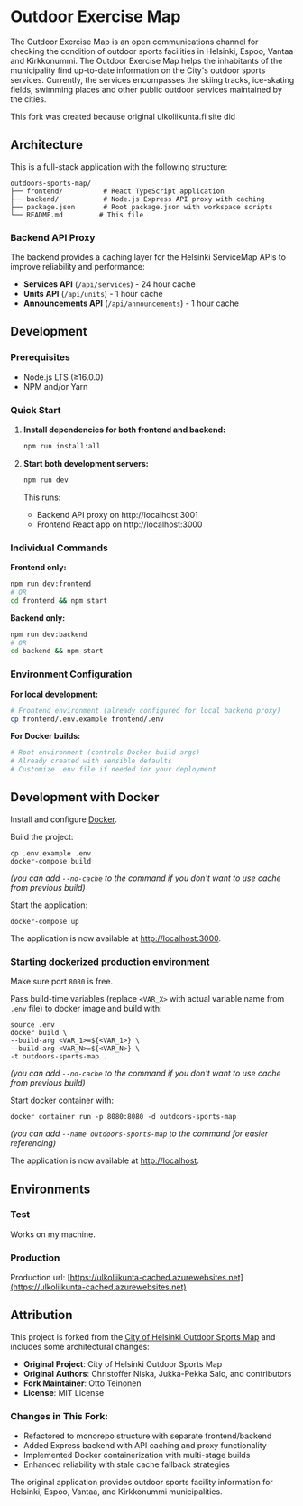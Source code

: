 # Outdoor Exercise Map

The Outdoor Exercise Map is an open communications channel for checking the condition of outdoor sports facilities in Helsinki, Espoo, Vantaa and Kirkkonummi. The Outdoor Exercise Map helps the inhabitants of the municipality find up-to-date information on the City's outdoor sports services. Currently, the services encompasses the skiing tracks, ice-skating fields, swimming places and other public outdoor services maintained by the cities.

This fork was created because original ulkoliikunta.fi site did 

## Architecture

This is a full-stack application with the following structure:

```
outdoors-sports-map/
├── frontend/          # React TypeScript application
├── backend/           # Node.js Express API proxy with caching
├── package.json       # Root package.json with workspace scripts
└── README.md         # This file
```

### Backend API Proxy

The backend provides a caching layer for the Helsinki ServiceMap APIs to improve reliability and performance:

- **Services API** (`/api/services`) - 24 hour cache
- **Units API** (`/api/units`) - 1 hour cache  
- **Announcements API** (`/api/announcements`) - 1 hour cache

## Development

### Prerequisites

-   Node.js LTS (≥16.0.0)
-   NPM and/or Yarn

### Quick Start

1. **Install dependencies for both frontend and backend:**
   ```bash
   npm run install:all
   ```

2. **Start both development servers:**
   ```bash
   npm run dev
   ```
   
   This runs:
   - Backend API proxy on http://localhost:3001
   - Frontend React app on http://localhost:3000

### Individual Commands

**Frontend only:**
```bash
npm run dev:frontend
# OR
cd frontend && npm start
```

**Backend only:**
```bash
npm run dev:backend  
# OR
cd backend && npm start
```

### Environment Configuration

**For local development:**
```bash
# Frontend environment (already configured for local backend proxy)
cp frontend/.env.example frontend/.env
```

**For Docker builds:**
```bash
# Root environment (controls Docker build args)
# Already created with sensible defaults
# Customize .env file if needed for your deployment
```

## Development with Docker

Install and configure [Docker](https://www.docker.com/).

Build the project:

```
cp .env.example .env
docker-compose build
```

_(you can add `--no-cache` to the command if you don't want to use cache from previous build)_

Start the application:

```
docker-compose up
```

The application is now available at [http://localhost:3000](http://localhost:3000/).

### Starting dockerized production environment

Make sure port `8080` is free.

Pass build-time variables (replace `<VAR_X>` with actual variable name from `.env` file) to docker image and build with:

```
source .env
docker build \
--build-arg <VAR_1>=${<VAR_1>} \
--build-arg <VAR_N>=${<VAR_N>} \
-t outdoors-sports-map .
```

_(you can add `--no-cache` to the command if you don't want to use cache from previous build)_

Start docker container with:

```
docker container run -p 8080:8080 -d outdoors-sports-map
```

_(you can add `--name outdoors-sports-map` to the command for easier referencing)_

The application is now available at [http://localhost](http://localhost/).

## Environments

### Test

Works on my machine.

### Production

Production url: [https://ulkoliikunta-cached.azurewebsites.net](https://ulkoliikunta-cached.azurewebsites.net)

## Attribution

This project is forked from the [City of Helsinki Outdoor Sports Map](https://github.com/City-of-Helsinki/outdoors-sports-map) and includes some architectural changes:

- **Original Project**: City of Helsinki Outdoor Sports Map
- **Original Authors**: Christoffer Niska, Jukka-Pekka Salo, and contributors
- **Fork Maintainer**: Otto Teinonen
- **License**: MIT License

### Changes in This Fork:
- Refactored to monorepo structure with separate frontend/backend
- Added Express backend with API caching and proxy functionality
- Implemented Docker containerization with multi-stage builds
- Enhanced reliability with stale cache fallback strategies

The original application provides outdoor sports facility information for Helsinki, Espoo, Vantaa, and Kirkkonummi municipalities.

